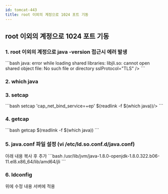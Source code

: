 ```yaml
---
id: tomcat-443
title: root 이외의 계정으로 1024 포트 기동
---
```

## root 이외의 계정으로 1024 포트 기동

### 1. root 이외의 계정으로 java -version 접근시 에러 발생 
<div style={{marginLeft:'1.5rem'}}>
```bash
java: error while loading shared libraries: libjli.so: cannot open shared object file: No such file or directory
sslProtocol="TLS"
/>
```
</div>

### 2. which java
### 3. setcap 
<div style={{marginLeft:'1.5rem'}}>
```bash
setcap 'cap_net_bind_service=+ep' $(readlink -f $(which java))/>
```
</div>

### 4. getcap
<div style={{marginLeft:'1.5rem'}}>
```bash
getcap  $(readlink -f $(which java))
```
</div>

### 5. java.conf 파일 설정 (vi /etc/ld.so.conf.d/java.conf)
<div style={{marginLeft:'1.5rem'}}>
아래 내용 복사 후 추가
```bash
/usr/lib/jvm/java-1.8.0-openjdk-1.8.0.322.b06-11.el8.x86_64/lib/amd64/jli
```
</div>

### 6. ldconfig 
<div style={{marginLeft:'1.5rem'}}>
위에 수정 내용 서버에 적용
</div>

